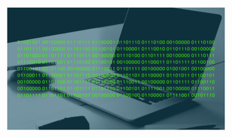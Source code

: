 ![A picture of the site creator with his family](https://github.com/barry-dudley1/markdown-portfolio/blob/main/Black%20and%20White%20Classic%20Technology%20Facebook%20Cover.png)
